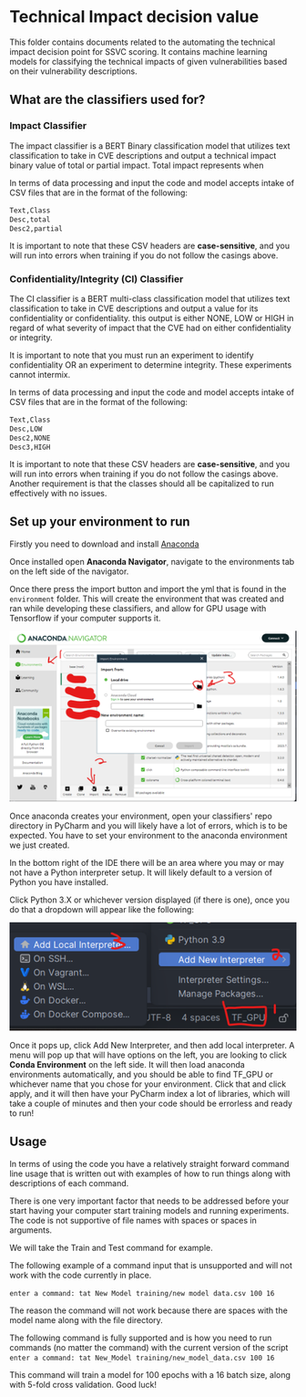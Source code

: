 # Technical Impact decision value
This folder contains documents related to the automating the technical impact decision point for SSVC scoring. It contains machine learning models for classifying the technical impacts of given vulnerabilities based on their vulnerability descriptions. 

## What are the classifiers used for?

### Impact Classifier
The impact classifier is a BERT Binary classification model that utilizes text classification to take in CVE descriptions and output a technical impact binary value of total or partial impact. Total impact represents when 

In terms of data processing and input the code and model accepts intake of CSV files that are in the format of the following:

```
Text,Class
Desc,total
Desc2,partial
```
It is important to note that these CSV headers are **case-sensitive**, and you will run into errors when training if you do not follow the casings above.

### Confidentiality/Integrity (CI) Classifier
The CI classifier is a BERT multi-class classification model that utilizes text classification to take in CVE descriptions and output a value for its confidentiality or confidentiality. this output is either NONE, LOW or HIGH in regard of what severity of impact that the CVE had on either confidentiality or integrity.

It is important to note that you must run an experiment to identify confidentiality OR an experiment to determine integrity. These experiments cannot intermix. 



In terms of data processing and input the code and model accepts intake of CSV files that are in the format of the following:

```
Text,Class
Desc,LOW
Desc2,NONE
Desc3,HIGH
```
It is important to note that these CSV headers are **case-sensitive**, and you will run into errors when training if you do not follow the casings above.
Another requirement is that the classes should all be capitalized to run effectively with no issues. 


## Set up your environment to run

Firstly you need to download and install [Anaconda](https://www.anaconda.com/download)

Once installed open **Anaconda Navigator**, navigate to the environments tab on the left side of the navigator. 

Once there press the import button and import the yml that is found in the `environment` folder.
This will create the environment that was created and ran while developing these classifiers, and allow for GPU usage with Tensorflow if your computer supports it.

![anaconda import.png](environment%2Freadme_media%2Fanaconda%20import.png)


Once anaconda creates your environment, open your classifiers' repo directory in PyCharm and you will likely have a lot of errors, which is to be expected. You have to set your environment to the anaconda environment we just created.

In the bottom right of the IDE there will be an area where you may or may not have a Python interpreter setup. It will likely default to a version of Python you have installed.

Click Python 3.X or whichever version displayed (if there is one), once you do that a dropdown will appear like the following:

![add interpreter.png](environment%2Freadme_media%2Fadd%20interpreter.png)

Once it pops up, click Add New Interpreter, and then add local interpreter. A menu will pop up that will have options on the left, you are looking to click 
**Conda Environment** on the left side. It will then load anaconda environments automatically, and you should be able to find TF_GPU or whichever name that you chose for your 
environment. Click that and click apply, and it will then have your PyCharm index a lot of libraries, which will take a couple of minutes and then your code should be errorless and ready to run!

## Usage
In terms of using the code you have a relatively straight forward command line usage that is written out with examples of how to run things along with descriptions of each command.

There is one very important factor that needs to be addressed before your start having your computer start training models and running experiments.
The code is not supportive of file names with spaces or spaces in arguments.

We will take the Train and Test command for example.

The following example of a command input that is unsupported and will not work with the code currently in place. 

`enter a command: tat New Model training/new model data.csv 100 16`

The reason the command will not work because there are spaces with the model name along with the file directory. 

The following command is fully supported and is how you need to run commands (no matter the command) with the current version of the script
`enter a command: tat New_Model training/new_model_data.csv 100 16`

This command will train a model for 100 epochs with a 16 batch size, along with 5-fold cross validation. Good luck!
